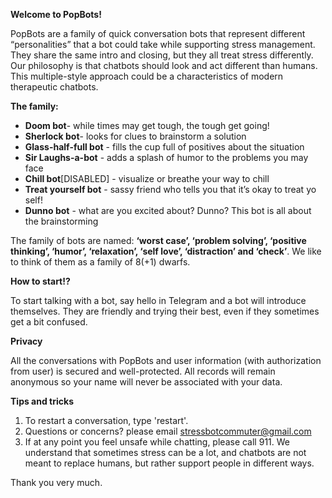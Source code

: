 **Welcome to PopBots!**

PopBots are a family of quick conversation bots that represent different “personalities” that a bot could take while supporting stress management. They share the same intro and closing, but they all treat stress differently. Our philosophy is that chatbots should look and act different than humans. This multiple-style approach could be a characteristics of modern therapeutic chatbots.

**The family:**
- **Doom bot**- while times may get tough, the tough get going!
- **Sherlock bot**- looks for clues to brainstorm a solution
- **Glass-half-full bot** - fills the cup full of positives about the situation
- **Sir Laughs-a-bot** - adds a splash of humor to the problems you may face
- **Chill bot**[DISABLED] - visualize or breathe your way to chill
- **Treat yourself bot** - sassy friend who tells you that it’s okay to treat yo self!
- **Dunno bot** - what are you excited about? Dunno? This bot is all about the brainstorming

The family of bots are named: **‘worst case’, ‘problem solving’, ‘positive thinking’, ‘humor’, ‘relaxation’, ‘self love’, ‘distraction’ and ‘check’**. We like to think of them as a family of 8(+1) dwarfs.

**How to start!?**

To start talking with a bot, say hello in Telegram and a bot will introduce themselves. They are friendly and trying their best, even if they sometimes get a bit confused.

**Privacy**

All the conversations with PopBots and user information (with authorization from user) is secured and well-protected. All records will remain anonymous so your name will never be associated with your data. 

**Tips and tricks**
1. To restart a conversation, type 'restart'.
2. Questions or concerns? please email stressbotcommuter@gmail.com
3. If at any point you feel unsafe while chatting, please call 911. We understand that sometimes stress can be a lot, and chatbots are not meant to replace humans, but rather support people in different ways.

Thank you very much.
